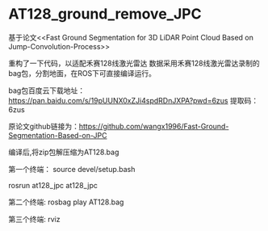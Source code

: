 # AT128_ground_remove_JPC
基于论文<<Fast Ground Segmentation for 3D LiDAR Point Cloud Based on Jump-Convolution-Process>>

重构了一下代码，以适配禾赛128线激光雷达
数据采用禾赛128线激光雷达录制的bag包，分割地面，在ROS下可直接编译运行。

bag包百度云下载地址：https://pan.baidu.com/s/19pUUNX0xZJi4spdRDnJXPA?pwd=6zus   提取码：6zus

原论文github链接为：https://github.com/wangx1996/Fast-Ground-Segmentation-Based-on-JPC


编译后,将zip包解压缩为AT128.bag

第一个终端：
source devel/setup.bash

rosrun at128_jpc at128_jpc

第二个终端:
rosbag play AT128.bag

第三个终端:
rviz

